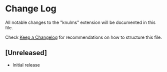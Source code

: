 # Change Log

All notable changes to the "knulms" extension will be documented in this file.

Check [Keep a Changelog](http://keepachangelog.com/) for recommendations on how to structure this file.

## [Unreleased]

- Initial release